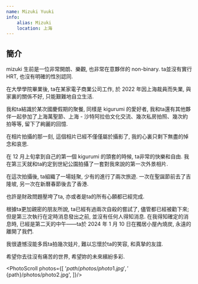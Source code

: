 ```yaml
---
name: Mizuki Yuuki
info: 
    alias: Mizuki
    location: 上海
---
```


## 簡介

mizuki 生前是一位非常開朗、樂觀, 也非常在意夥伴的 non-binary. ta並沒有實行 HRT, 也沒有明確的性別認同. 

在大學學院畢業後, ta在某家電子商業公司工作, 於 2022 年因上海裁員而失業, 與家裏的關係不好, 只能艱難地自立生活.  

我和ta結識於某次國慶假期的聚餐, 同樣是 kigurumi 的愛好者, 我和ta還有其他夥伴一起參加了上海萬聖節、上海 - 沙特阿拉伯文化交流、幾次私房拍照、幾次約拍等等, 留下了絢麗的回憶.  

在相片拍攝的那一刻, 這個相片已經不僅僅屬於攝影了, 我的心裏只剩下無盡的悼念和哀思.  

在 12 月上旬拿到自己的第一個 kigurumi 的頭套的時候, ta非常的快樂和自由. 我在第三天就和ta約定到世紀公園拍攝了一套對我來說的第一次外景相片.  

在這次拍攝後, ta組織了一場娃聚, 少有的進行了兩次旅遊. 一次在聖誕節前去了吉隆坡, 另一次在新曆春節後去了香港.  

也許是財政問題壓垮了ta, 亦或者是ta的所有心願都已經完成.

根據ta更加親密的朋友所說, ta已經有過兩次自殺的嘗試了, 儘管都已經被勸下來; 但是第三次執行在定時消息發出之前, 並沒有任何人得知消息. 在我得知確定的消息時, 已經是第二天的中午——ta於 2024 年 1 月 10 日在獨居小屋內燒炭, 永遠的離開了我們.  

我很遺憾沒能多爲ta拍幾次娃片, 難以忘懷於ta的笑容, 和真摯的友誼.  

希望你去往沒有痛苦的世界, 希望妳的未來繽紛多彩.  

<PhotoScroll photos={[ '${path}/photos/photo1.jpg', '${path}/photos/photo2.jpg', ]}/>
